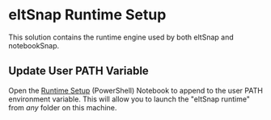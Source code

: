 # eltSnap Runtime Setup

This solution contains the runtime engine used by both eltSnap and notebookSnap.

## Update User PATH Variable

Open the [Runtime Setup](runtime_setup.ipynb) (PowerShell) Notebook to append to the user PATH environment variable. This will allow you to launch the "eltSnap runtime" from _any_ folder on this machine.